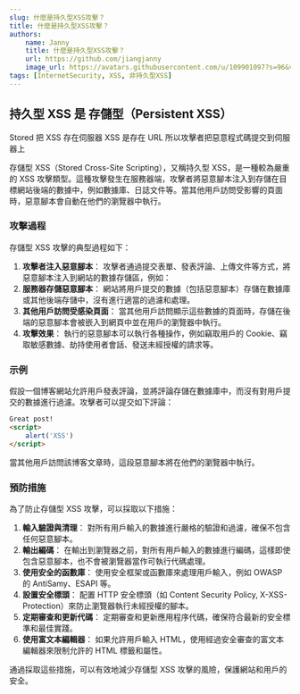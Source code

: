 ```yaml
---
slug: 什麼是持久型XSS攻擊？
title: 什麼是持久型XSS攻擊？
authors:
    name: Janny
    title: 什麼是持久型XSS攻擊？
    url: https://github.com/jiangjanny
    image_url: https://avatars.githubusercontent.com/u/109901097?s=96&v=4
tags: [InternetSecurity, XSS, 非持久型XSS]
---
```


## 持久型 XSS 是 存儲型（Persistent XSS）

Stored 把 XSS 存在伺服器 XSS 是存在 URL 所以攻擊者把惡意程式碼提交到伺服器上

存儲型 XSS（Stored Cross-Site Scripting），又稱持久型 XSS，是一種較為嚴重的 XSS 攻擊類型。這種攻擊發生在服務器端，攻擊者將惡意腳本注入到存儲在目標網站後端的數據中，例如數據庫、日誌文件等。當其他用戶訪問受影響的頁面時，惡意腳本會自動在他們的瀏覽器中執行。

### 攻擊過程

存儲型 XSS 攻擊的典型過程如下：

1.  **攻擊者注入惡意腳本**：
    攻擊者通過提交表單、發表評論、上傳文件等方式，將惡意腳本注入到網站的數據存儲區，例如：
        <!-- ```html
        <script>alert('XSS')</script>
        ``` -->
2.  **服務器存儲惡意腳本**：
    網站將用戶提交的數據（包括惡意腳本）存儲在數據庫或其他後端存儲中，沒有進行適當的過濾和處理。
3.  **其他用戶訪問受感染頁面**：
    當其他用戶訪問顯示這些數據的頁面時，存儲在後端的惡意腳本會被嵌入到網頁中並在用戶的瀏覽器中執行。
4.  **攻擊效果**：
    執行的惡意腳本可以執行各種操作，例如竊取用戶的 Cookie、竊取敏感數據、劫持使用者會話、發送未經授權的請求等。

### 示例

假設一個博客網站允許用戶發表評論，並將評論存儲在數據庫中，而沒有對用戶提交的數據進行過濾。攻擊者可以提交如下評論：

```html
Great post!
<script>
    alert('XSS')
</script>
```

當其他用戶訪問該博客文章時，這段惡意腳本將在他們的瀏覽器中執行。

### 預防措施

為了防止存儲型 XSS 攻擊，可以採取以下措施：

1. **輸入驗證與清理**：
   對所有用戶輸入的數據進行嚴格的驗證和過濾，確保不包含任何惡意腳本。
2. **輸出編碼**：
   在輸出到瀏覽器之前，對所有用戶輸入的數據進行編碼，這樣即使包含惡意腳本，也不會被瀏覽器當作可執行代碼處理。
3. **使用安全的函數庫**：
   使用安全框架或函數庫來處理用戶輸入，例如 OWASP 的 AntiSamy、ESAPI 等。
4. **設置安全標頭**：
   配置 HTTP 安全標頭（如 Content Security Policy, X-XSS-Protection）來防止瀏覽器執行未經授權的腳本。
5. **定期審查和更新代碼**：
   定期審查和更新應用程序代碼，確保符合最新的安全標準和最佳實踐。
6. **使用富文本編輯器**：
   如果允許用戶輸入 HTML，使用經過安全審查的富文本編輯器來限制允許的 HTML 標籤和屬性。

通過採取這些措施，可以有效地減少存儲型 XSS 攻擊的風險，保護網站和用戶的安全。
